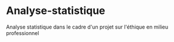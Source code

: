 # Analyse-statistique
Analyse statistique dans le cadre d'un projet sur l'éthique en milieu professionnel
